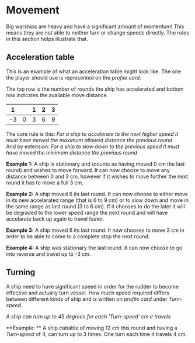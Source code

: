 # Movement

Big warships are heavy and have a significant amount of momentum! This means they are not able to neither turn or change speeds directly. The rules in this section helps illustrate that.

## Acceleration table

This is an example of what an acceleration table might look like. The one the player should use is represented on the *profile card*.

The top row is the number of rounds the ship has accelerated and bottom row indicates the available move distance. 

| 1 |   | 1 | 2 | 3 |
|:-:|:-:|:-:|:-:|:-:|
| -3| 0 | 3 | 6 | 9 |

The core rule is this: *For a ship to accelerate to the next higher speed it must have moved the maximum allowed distance the previous round*  
And by extension: *For a ship to slow down to the previous speed it must have moved the minimum distance the previous round*

**Example 1:** A ship is stationary and (counts as having moved 0 cm the last round) and wishes to move forward. It can now choose to move any distance between 0 and 3 cm, however if it wishes to move further the next round it has to move a full 3 cm.

**Example 2:** A ship moved 6 its last round. It can now choose to either move in its new accelarated range (that is 6 to 9 cm) or to slow down and move in the same range as last round (3 to 6 cm). If it chooses to do the later it will be degraded to the lower speed range the next round and will have accelarate back up again to travel faster.

**Example 3:** A ship moved 6 its last round. It now chooses to move 3 cm in order to be able to come to a complete stop the next round.

**Example 4:** A ship was stationary the last round. It can now choose to go into reverse and travel up to -3 cm.

## Turning

A ship need to have significant speed in order for the rudder to become effective and actually turn vessel. How much speed required differs between different kinds of ship and is written on *profile card* under *Turn-speed*.

*A ship can turn up to 45 degrees for each 'Turn-speed' cm it travels*

**Example: ** A ship cabable of moving 12 cm this round and having a *Turn-speed* of 4, can turn up to 3 times. One turn each time it travels 4 cm. 